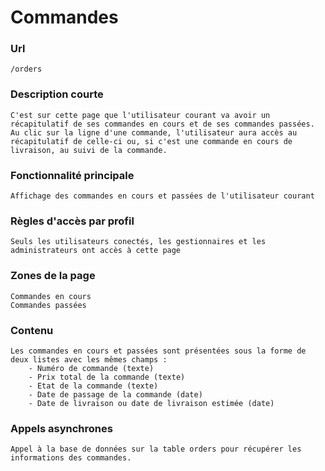 # Commandes

### Url
    /orders

### Description courte
    C'est sur cette page que l'utilisateur courant va avoir un récapitulatif de ses commandes en cours et de ses commandes passées. Au clic sur la ligne d'une commande, l'utilisateur aura accès au récapitulatif de celle-ci ou, si c'est une commande en cours de livraison, au suivi de la commande.

### Fonctionnalité principale
    Affichage des commandes en cours et passées de l'utilisateur courant

### Règles d'accès par profil
    Seuls les utilisateurs conectés, les gestionnaires et les administrateurs ont accès à cette page

### Zones de la page
    Commandes en cours
    Commandes passées

### Contenu
    Les commandes en cours et passées sont présentées sous la forme de deux listes avec les mêmes champs :
        - Numéro de commande (texte)
        - Prix total de la commande (texte)
        - Etat de la commande (texte)
        - Date de passage de la commande (date)
        - Date de livraison ou date de livraison estimée (date)

### Appels asynchrones
    Appel à la base de données sur la table orders pour récupérer les informations des commandes.
